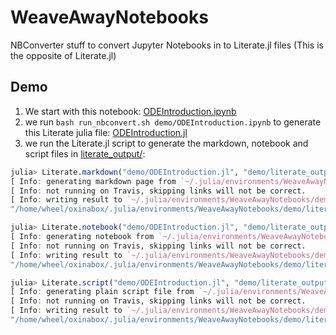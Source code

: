 # WeaveAwayNotebooks
NBConverter stuff to convert Jupyter Notebooks in to Literate.jl files (This is the opposite of Literate.jl)



## Demo

 1. We start with this notebook: [ODEIntroduction.ipynb](demo/ODEIntroduction.ipynb)
 2. we run `bash run_nbconvert.sh demo/ODEIntroduction.ipynb` to generate this Literate julia file: [ODEIntroduction.jl](demo/ODEIntroduction.jl)
 3. we run the Literate.jl script to generate the markdown, notebook and script files in [literate_output/](demo/literate_output/):
 ```julia
 julia> Literate.markdown("demo/ODEIntroduction.jl", "demo/literate_output/")
[ Info: generating markdown page from `~/.julia/environments/WeaveAwayNotebooks/demo/ODEIntroduction.jl`
[ Info: not running on Travis, skipping links will not be correct.
[ Info: writing result to `~/.julia/environments/WeaveAwayNotebooks/demo/literate_output/ODEIntroduction.md`
"/home/wheel/oxinabox/.julia/environments/WeaveAwayNotebooks/demo/literate_output/ODEIntroduction.md"

julia> Literate.notebook("demo/ODEIntroduction.jl", "demo/literate_output/"; execute=false) # executing require packages to be installed
[ Info: generating notebook from `~/.julia/environments/WeaveAwayNotebooks/demo/ODEIntroduction.jl`
[ Info: not running on Travis, skipping links will not be correct.
[ Info: writing result to `~/.julia/environments/WeaveAwayNotebooks/demo/literate_output/ODEIntroduction.ipynb`
"/home/wheel/oxinabox/.julia/environments/WeaveAwayNotebooks/demo/literate_output/ODEIntroduction.ipynb"

julia> Literate.script("demo/ODEIntroduction.jl", "demo/literate_output/"; execute=false)
[ Info: generating plain script file from `~/.julia/environments/WeaveAwayNotebooks/demo/ODEIntroduction.jl`
[ Info: not running on Travis, skipping links will not be correct.
[ Info: writing result to `~/.julia/environments/WeaveAwayNotebooks/demo/literate_output/ODEIntroduction.jl`
"/home/wheel/oxinabox/.julia/environments/WeaveAwayNotebooks/demo/literate_output/ODEIntroduction.jl"
 ```
